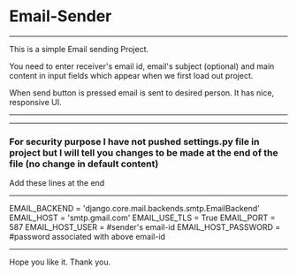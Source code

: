 # Email-Sender
<hr>
<p>This is a simple Email sending Project.</p>
<p>You need to enter receiver's email id, email's subject (optional) and main content in input fields which appear when we first load out project.</p>
<p>When send button is pressed email is sent to desired person. It has nice, responsive UI.</p>

<hr>
<hr>
<h3>For security purpose I have not pushed settings.py file in project but I will tell you changes to be made at the end of the file (no change in default content) </h3>
<p>Add these lines at the end </p>
<hr>
EMAIL_BACKEND = 'django.core.mail.backends.smtp.EmailBackend'
EMAIL_HOST = 'smtp.gmail.com'
EMAIL_USE_TLS = True
EMAIL_PORT = 587
EMAIL_HOST_USER = #sender's email-id
EMAIL_HOST_PASSWORD = #password associated with above email-id
<hr>
<p>Hope you like it. Thank you.</p>
